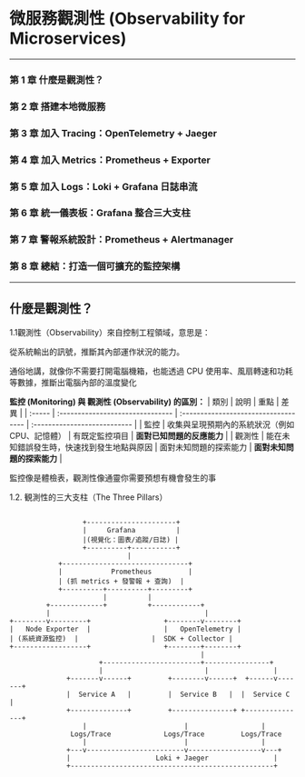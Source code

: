# 微服務觀測性 (Observability for Microservices)
---
### 第 1 章	什麼是觀測性？
### 第 2 章	搭建本地微服務
### 第 3 章	加入 Tracing：OpenTelemetry + Jaeger
### 第 4 章	加入 Metrics：Prometheus + Exporter
### 第 5 章	加入 Logs：Loki + Grafana 日誌串流
### 第 6 章	統一儀表板：Grafana 整合三大支柱
### 第 7 章	警報系統設計：Prometheus + Alertmanager
### 第 8 章	總結：打造一個可擴充的監控架構
---
## __什麼是觀測性？__
1.1觀測性（Observability）來自控制工程領域，意思是：

從系統輸出的訊號，推斷其內部運作狀況的能力。

通俗地講，就像你不需要打開電腦機箱，也能透過 CPU 使用率、風扇轉速和功耗等數據，推斷出電腦內部的溫度變化

**監控 (Monitoring) 與 觀測性 (Observability) 的區別：**
| 類別   | 說明                             | 重點                                 |             差異             |
| :----- | :------------------------------- | :----------------------------------- | :--------------------------- |
| 監控   | 收集與呈現預期內的系統狀況（例如 CPU、記憶體） | 有既定監控項目         | **面對已知問題的反應能力**   |
| 觀測性 | 能在未知錯誤發生時，快速找到發生地點與原因 | 面對未知問題的探索能力     | **面對未知問題的探索能力**   |

監控像是體檢表，觀測性像通靈你需要預想有機會發生的事

1.2. 観測性的三大支柱（The Three Pillars）


<pre><code>
                  +----------------------+
                  |     Grafana          |
                  |(視覺化：圖表/追蹤/日誌) |
                  +----------+-----------+
                             |
            +-------------------------------+
            |            Prometheus         |
            | (抓 metrics + 發警報 + 查詢)  |
            +----------+----------+---------+
                       |          |
         +-------------+          +------------+
         |                                      |
+--------v---------+                  +--------v--------+
|   Node Exporter  |                  |   OpenTelemetry |
| (系統資源監控)  |                  |  SDK + Collector |
+------------------+                  +--------+--------+
                                               |
                      +------------------------+----------------+
                      |                         |                |
              +-------v------+         +--------v------+  +------v-------+
              |  Service A   |         |  Service B   |  |  Service C    |
              +--------------+         +---------------+ +---------------+
                  |                        |                  |
               Logs/Trace             Logs/Trace         Logs/Trace
                  |                        |                  |
              +---v------------------------v------------------v---+
              |                     Loki + Jaeger                |
              +--------------------------------------------------+

</code></pre>
